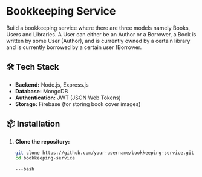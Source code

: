 #  Bookkeeping Service

Build a bookkeeping service where there are three models namely Books, Users and Libraries. A User can either be an Author or a Borrower, a Book is written by some User (Author), and is currently owned by a certain library and is currently borrowed by a certain user (Borrower.



## 🛠️ Tech Stack

- **Backend:** Node.js, Express.js
- **Database:** MongoDB
- **Authentication:** JWT (JSON Web Tokens)
- **Storage:** Firebase (for storing book cover images)


## 📦 Installation

1. **Clone the repository:**

   ```bash
   git clone https://github.com/your-username/bookkeeping-service.git
   cd bookkeeping-service

   ---bash
